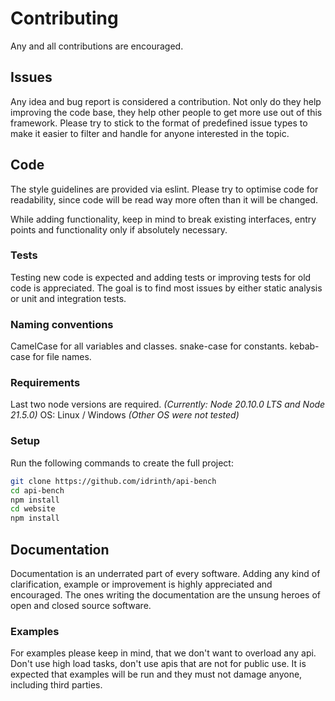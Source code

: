 # Contributing

Any and all contributions are encouraged.

## Issues

Any idea and bug report is considered a contribution. Not only do they help improving the code base, they help other people to get more use out of this framework. Please try to stick to the format of predefined issue types to make it easier to filter and handle for anyone interested in the topic.

## Code

The style guidelines are provided via eslint. Please try to optimise code for readability, since code will be read way more often than it will be changed.

While adding functionality, keep in mind to break existing interfaces, entry points and functionality only if absolutely necessary.

### Tests

Testing new code is expected and adding tests or improving tests for old code is appreciated. The goal is to find most issues by either static analysis or unit and integration tests.

### Naming conventions

CamelCase for all variables and classes.
snake-case for constants.
kebab-case for file names.

### Requirements

Last two node versions are required. *(Currently: Node 20.10.0 LTS and Node 21.5.0)*
OS: Linux / Windows *(Other OS were not tested)*

### Setup

Run the following commands to create the full project:

```sh
git clone https://github.com/idrinth/api-bench
cd api-bench
npm install
cd website
npm install
```

## Documentation

Documentation is an underrated part of every software. Adding any kind of clarification, example or improvement is highly appreciated and encouraged. The ones writing the documentation are the unsung heroes of open and closed source software.

### Examples

For examples please keep in mind, that we don't want to overload any api. Don't use high load tasks, don't use apis that are not for public use. It is expected that examples will be run and they must not damage anyone, including third parties.
